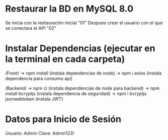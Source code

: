 # Restaurar la BD en MySQL 8.0
Se inicia con la restauración inicial "01"
Despues crear el usuario con el que se conectara el API "02"

# Instalar Dependencias (ejecutar en la terminal en cada carpeta)
/Front/
-> npm install (instala dependencias de node)
-> npm i axios (instala dependencia para consumo api)

/Backend/
-> npm ci (instala dependencias de node para backend)
-> npm install bcryptjs (instala dependencia de seguridad)
-> npm i bcryptjs jsonwebtoken (instala JWT)

# Datos para Inicio de Sesión
Usuario: Admin
Clave: Admin123!
